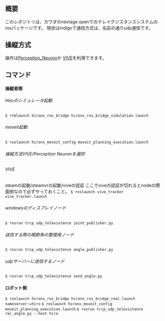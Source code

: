 ## 概要

このレポジトリは、カワダのnextage openでのテレイグジスタンスシステムのrosパッケージです。
現状はindigoで通信方式は、名前の通りudp通信です。

## 操縦方式
操作は[Perception_Neuron](https://github.com/smhaller/perception-neuron-ros)か
[VIVE](https://github.com/moon-wreckers/vive_tracker)を利用できます。

## コマンド
#### 操縦者側
###### Hiroのシミュレータ起動
`$ rtmlaunch hironx_ros_bridge hironx_ros_bridge_simulation.launch`
###### moveit起動
`$ roslaunch hironx_moveit_config moveit_planning_execution.launch`
###### 操縦方法VIVE/Perception Neuronを選択
###### VIVE
steamの起動/steamvrの起動/viveの認証
ここでviveの認証が切れるとnodeの際面倒なので必ずやっておくこと。
`$ roslaunch vive_tracker vive_tracker.launch`
###### windowsのディスプレイノード
`$ rosrun trcp_udp_telexistence joint_publisher.py`
###### 送信する際の関節角の整理用ノード
`$ rosrun trcp_udp_telexistence angle_publisher.py`
###### udpサーバーに送信するノード
`$ rosrun trcp_udp_telexistence send_angle.py`
#### ロボット側
`$ roslaunch hironx_ros_bridge hironx_ros_bridge_real.launch nameserver:=hiro`
`$ roslaunch hironx_moveit_config moveit_planning_execution.launch`
`$ rosrun trcp_udp_telexistence rec_angle.py --host hiro`
